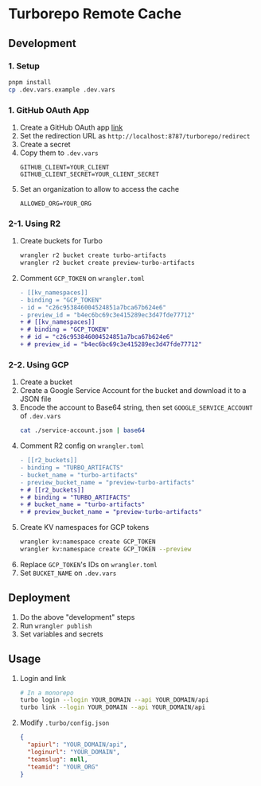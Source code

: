 # Turborepo Remote Cache

## Development

### 1. Setup

```sh
pnpm install
cp .dev.vars.example .dev.vars
```

### 1. GitHub OAuth App
1. Create a GitHub OAuth app [link](https://github.com/settings/developers)
2. Set the redirection URL as `http://localhost:8787/turborepo/redirect`
3. Create a secret
4. Copy them to `.dev.vars`
    ```env
    GITHUB_CLIENT=YOUR_CLIENT
    GITHUB_CLIENT_SECRET=YOUR_CLIENT_SECRET
    ```
5. Set an organization to allow to access the cache
    ```env
    ALLOWED_ORG=YOUR_ORG
    ```

### 2-1. Using R2

1. Create buckets for Turbo
    ```sh
    wrangler r2 bucket create turbo-artifacts
    wrangler r2 bucket create preview-turbo-artifacts
    ```
2. Comment `GCP_TOKEN` on `wrangler.toml`
    ```diff
    - [[kv_namespaces]]
    - binding = "GCP_TOKEN"
    - id = "c26c953846004524851a7bca67b624e6"
    - preview_id = "b4ec6bc69c3e415289ec3d47fde77712"
    + # [[kv_namespaces]]
    + # binding = "GCP_TOKEN"
    + # id = "c26c953846004524851a7bca67b624e6"
    + # preview_id = "b4ec6bc69c3e415289ec3d47fde77712"
    ```

### 2-2. Using GCP

1. Create a bucket
2. Create a Google Service Account for the bucket and download it to a JSON file
3. Encode the account to Base64 string, then set `GOOGLE_SERVICE_ACCOUNT` of `.dev.vars`
    ```sh
    cat ./service-account.json | base64
    ```
4. Comment R2 config on `wrangler.toml`
    ```diff
    - [[r2_buckets]]
    - binding = "TURBO_ARTIFACTS"
    - bucket_name = "turbo-artifacts"
    - preview_bucket_name = "preview-turbo-artifacts"
    + # [[r2_buckets]]
    + # binding = "TURBO_ARTIFACTS"
    + # bucket_name = "turbo-artifacts"
    + # preview_bucket_name = "preview-turbo-artifacts"
    ```
5. Create KV namespaces for GCP tokens
    ```sh
    wrangler kv:namespace create GCP_TOKEN
    wrangler kv:namespace create GCP_TOKEN --preview
    ```
6. Replace `GCP_TOKEN`'s IDs on `wrangler.toml`
7. Set `BUCKET_NAME` on `.dev.vars`

## Deployment

1. Do the above "development" steps
2. Run `wrangler publish`
3. Set variables and secrets

## Usage

1. Login and link
    ```sh
    # In a monorepo
    turbo login --login YOUR_DOMAIN --api YOUR_DOMAIN/api
    turbo link --login YOUR_DOMAIN --api YOUR_DOMAIN/api
    ```
2. Modify `.turbo/config.json`
    ```json
    {
      "apiurl": "YOUR_DOMAIN/api",
      "loginurl": "YOUR_DOMAIN",
      "teamslug": null,
      "teamid": "YOUR_ORG"
    }
    ```
